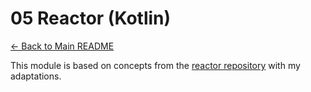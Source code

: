 # 05 Reactor (Kotlin)

[← Back to Main README](../../README.md)

This module is based on concepts from the [reactor repository](https://github.com/reactive-spring-book/reactor) with my adaptations.
